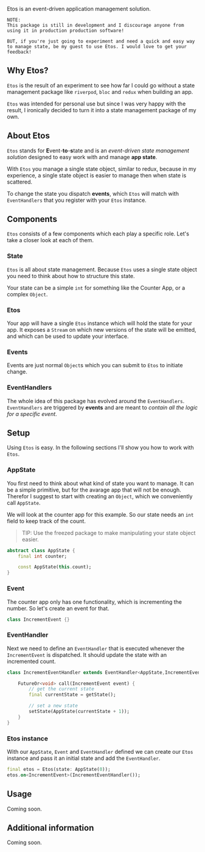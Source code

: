 Etos is an event-driven application management solution.

```
NOTE:
This package is still in development and I discourage anyone from using it in production production software!

BUT, if you're just going to experiment and need a quick and easy way to manage state, be my guest to use Etos. I would love to get your feedback!
```

## Why Etos?

`Etos` is the result of an experiment to see how far I could go without a state management package like `riverpod`, `bloc` and `redux` when building an app.

`Etos` was intended for personal use but since I was very happy with the result, I ironically decided to turn it into a state management package of my own.

## About Etos

`Etos` stands for **E**vent-**to**-**s**tate and is an *event-driven state management solution* designed to easy work with and manage **app state**.

With `Etos` you manage a single state object, similar to redux, because in my experience, a single state object is easier to manage then when state is scattered.

To change the state you dispatch **events**, which `Etos` will match with `EventHandlers` that you register with your `Etos` instance.

## Components

`Etos` consists of a few components which each play a specific role. Let's take a closer look at each of them.

### State

`Etos` is all about state management. Because `Etos` uses a single state object you need to think about how to structure this state.

Your state can be a simple `int` for something like the Counter App, or a complex `Object`.

### Etos

Your app will have a single `Etos` instance which will hold the state for your app. It exposes a `Stream` on which new versions of the state will be emitted, and which can be used to update your interface.

### Events

Events are just normal `Object`s which you can submit to `Etos` to initiate change.

### EventHandlers

The whole idea of this package has evolved around the `EventHandlers`. `EventHandlers` are triggered by **events** and are meant to *contain all the logic for a specific event*.

## Setup

Using `Etos` is easy. In the following sections I'll show you how to work with `Etos`.

### AppState

You first need to think about what kind of state you want to manage. It can be a simple primitive, but for the avarage app that will not be enough. Therefor I suggest to start with creating an `Object`, which we conveniently call `AppState`.

We will look at the counter app for this example. So our state needs an `int` field to keep track of the count.

> TIP: Use the freezed package to make manipulating your state object easier.

```dart
abstract class AppState {
    final int counter;

    const AppState(this.count);
}
```

### Event

The counter app only has one functionality, which is incrementing the number. So let's create an event for that.

```dart
class IncrementEvent {}
```

### EventHandler

Next we need to define an `EventHandler` that is executed whenever the `IncrementEvent` is dispatched. It should update the state with an incremented count.

```dart
class IncrementEventHandler extends EventHandler<AppState,IncrementEvent> {

    FutureOr<void> call(IncrementEvent event) {
        // get the current state
        final currentState = getState();

        // set a new state
        setState(AppState(currentState + 1));
    }
}
```

### Etos instance

With our `AppState`, `Event` and `EventHandler` defined we can create our `Etos` instance and pass it an initial state and add the `EventHandler`.

```dart
final etos = Etos(state: AppState(0));
etos.on<IncrementEvent>(IncrementEventHandler());
```

## Usage

Coming soon.

## Additional information

Coming soon.
